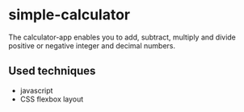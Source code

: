 # simple-calculator

The calculator-app enables you to add, subtract, multiply and divide positive or negative integer and decimal numbers.

## Used techniques

* javascript
* CSS flexbox layout
